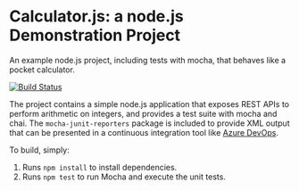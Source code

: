 Calculator.js: a node.js Demonstration Project
==============================================
An example node.js project, including tests with mocha, that behaves like
a pocket calculator.

[![Build Status](https://bdsp.visualstudio.com/calculator/_apis/build/status/bpegel.calculator?branchName=master)](https://bdsp.visualstudio.com/calculator/_build/latest?definitionId=8&branchName=master)

The project contains a simple node.js application that exposes REST APIs
to perform arithmetic on integers, and provides a test suite with mocha
and chai.  The `mocha-junit-reporters` package is included to provide XML
output that can be presented in a continuous integration tool like
[Azure DevOps](https://azure.com/devops).

To build, simply:

1. Runs `npm install` to install dependencies.
2. Runs `npm test` to run Mocha and execute the unit tests.

